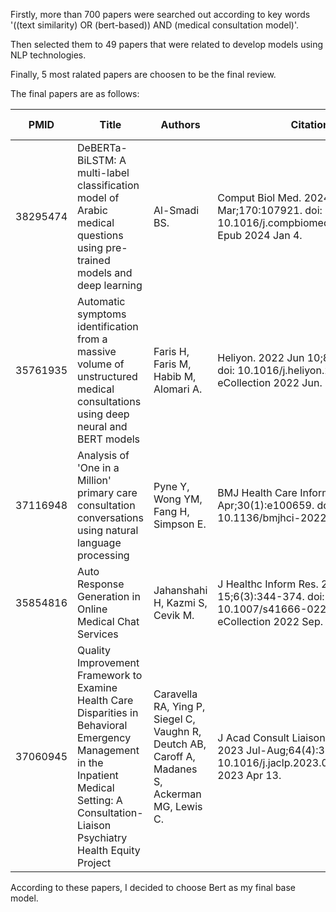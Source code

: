 Firstly, more than 700 papers were searched out according to key words '((text similarity) OR (bert-based)) AND (medical consultation model)'. 

Then selected them to 49 papers that were related to develop models using NLP technologies. 

Finally, 5 most ralated papers are choosen to be the final review.  

The final papers are as follows:

| PMID     | Title                                                                                                               | Authors                             | Citation                                                                   | First Author | Journal/Book                | Publication Year | Create Date | PMCID     | NIHMS ID | DOI                                   |
|----------|---------------------------------------------------------------------------------------------------------------------|-------------------------------------|----------------------------------------------------------------------------|--------------|-----------------------------|------------------|-------------|-----------|----------|---------------------------------------|
| 38295474 | DeBERTa-BiLSTM: A multi-label classification model of Arabic medical questions using pre-trained models and deep learning | Al-Smadi BS.                       | Comput Biol Med. 2024 Mar;170:107921. doi: 10.1016/j.compbiomed.2024.107921. Epub 2024 Jan 4. | Al-Smadi BS  | Comput Biol Med             | 2024             | 31/01/2024  |           |           | 10.1016/j.compbiomed.2024.107921     |
| 35761935 | Automatic symptoms identification from a massive volume of unstructured medical consultations using deep neural and BERT models | Faris H, Faris M, Habib M, Alomari A. | Heliyon. 2022 Jun 10;8(6):e09683. doi: 10.1016/j.heliyon.2022.e09683. eCollection 2022 Jun. | Faris H      | Heliyon                     | 2022             | 28/06/2022  | PMC9233221 |           | 10.1016/j.heliyon.2022.e09683      |
| 37116948 | Analysis of 'One in a Million' primary care consultation conversations using natural language processing               | Pyne Y, Wong YM, Fang H, Simpson E. | BMJ Health Care Inform. 2023 Apr;30(1):e100659. doi: 10.1136/bmjhci-2022-100659. | Pyne Y       | BMJ Health Care Inform      | 2023             | 28/04/2023  | PMC10151863|           | 10.1136/bmjhci-2022-100659          |
| 35854816 | Auto Response Generation in Online Medical Chat Services                                                            | Jahanshahi H, Kazmi S, Cevik M.     | J Healthc Inform Res. 2022 Jul 15;6(3):344-374. doi: 10.1007/s41666-022-00118-x. eCollection 2022 Sep. | Jahanshahi H | J Healthc Inform Res        | 2022             | 20/07/2022  | PMC9284963 |           | 10.1007/s41666-022-00118-x           |
| 37060945 | Quality Improvement Framework to Examine Health Care Disparities in Behavioral Emergency Management in the Inpatient Medical Setting: A Consultation-Liaison Psychiatry Health Equity Project | Caravella RA, Ying P, Siegel C, Vaughn R, Deutch AB, Caroff A, Madanes S, Ackerman MG, Lewis C. | J Acad Consult Liaison Psychiatry. 2023 Jul-Aug;64(4):322-331. doi: 10.1016/j.jaclp.2023.04.002. Epub 2023 Apr 13. | Caravella RA | J Acad Consult Liaison Psychiatry | 2023             | 15/04/2023  |            |           | 10.1016/j.jaclp.2023.04.002         |


According to these papers, I decided to choose Bert as my final base model.
